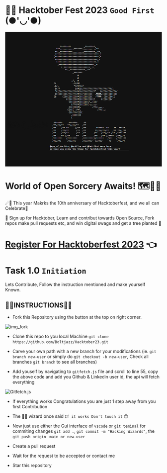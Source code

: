 # 🧙‍♂️ Hacktober Fest 2023 `Good First` (●'◡'●)
![hacktoberFest2023](.github/1cap1.png)

# World of Open Sorcery Awaits! 🗺️🧙‍♂️

☄🌠 This year Makrks the 10th anniversary of Hacktoberfest, and we all can Celebrate🎉

🎯 Sign up for Hacktober, Learn and contribut towards Open Source, Fork repos make pull requests etc, and win digital swags and get a tree planted 🎄

# [Register For Hacktoberfest 2023](https://hacktoberfest.com/participation/) 👈

# Task 1.0 `Initiation`
 Lets Contribute, Follow the instruction mentioned and make yourself Known.

 ##  👨‍💻INSTRUCTIONS👩‍💻

 - Fork this Repository using the button at the top on right corner.

  ![img_fork](https://github.com/Boltjazz/Hacktober23/assets/110303755/c342820b-2c10-46f3-94d4-c202b79052df)

 - Clone this repo to you local Machine `git clone https://github.com/Boltjazz/Hacktober23.git`

 - Carve your own path with a new branch for your modifications (ie. `git branch new-user` or simply do `git checkout -b new-user`, Check all branches `git branch` to see all branches)
  
 - Add youself by navigating to `gitfetch.js` file and scroll to line 55, copy the above code and add you Github & Linkedin user id, the api will fetch everything

  ![Gitfetch.js](https://github.com/Boltjazz/Hacktober23/assets/110303755/ab49befc-452c-4f78-80ef-056bc31e6773)

 - If everything works Congratulations you are just 1 step away from you first Contribution

 - The 🧙‍♂️ wizard once said `If it works Don't touch it` 😐

 - Now just use either the Gui interface of `vscode` or `git teminal` for commiting changes `git add .`, `git commit -m "Hacking Wizards"`, the `git push origin ` `main or new-user`

- Create a pull request

- Wait for the request to be accepted or contact me

- Star this repository 



